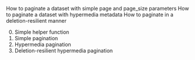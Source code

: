 How to paginate a dataset with simple page and page_size parameters
How to paginate a dataset with hypermedia metadata
How to paginate in a deletion-resilient manner

0. Simple helper function
1. Simple pagination
2. Hypermedia pagination
3. Deletion-resilient hypermedia pagination
